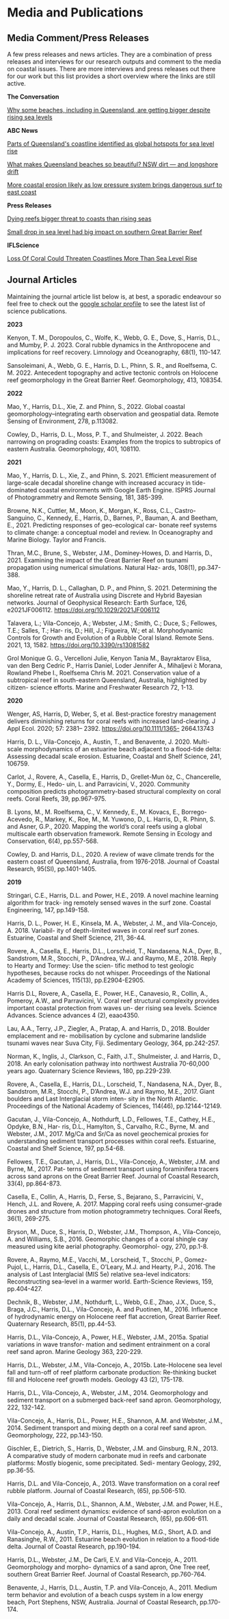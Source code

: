 # Media and Publications


## Media Comment/Press Releases

A few press releases and news articles. They are a combination of press releases and interviews for our research outputs and comment to the media on coastal issues. There are more interviews and press releases out there for our work but this list provides a short overview where the links are still active.

**The Conversation**

[Why some beaches, including in Queensland, are getting bigger despite rising sea levels](https://theconversation.com/why-some-beaches-including-in-queensland-are-getting-bigger-despite-rising-sea-levels-180964)

**ABC News**

[Parts of Queensland's coastline identified as global hotspots for sea level rise](https://www.abc.net.au/news/2020-03-22/rising-sea-levels-queensland-gold-coast/12060230)

[What makes Queensland beaches so beautiful? NSW dirt — and longshore drift](https://www.abc.net.au/news/2020-06-13/weather-longshore-drift-queensland-nsw-beaches/12347828)

[More coastal erosion likely as low pressure system brings dangerous surf to east coast](https://www.abc.net.au/news/2020-07-28/what-can-be-done-about-coastal-erosion/12492610)

**Press Releases**

[Dying reefs bigger threat to coasts than rising seas](https://www.uq.edu.au/news/article/2018/03/dying-reefs-bigger-threat-coasts-rising-seas)

[Small drop in sea level had big impact on southern Great Barrier Reef](https://www.sydney.edu.au/news/84.html?newsstoryid=14522)

**IFLScience**

[Loss Of Coral Could Threaten Coastlines More Than Sea Level Rise](https://www.iflscience.com/environment/loss-of-coral-could-threaten-coastlines-more-than-sea-level-rise/)


## Journal Articles

Maintaining the journal article list below is, at best, a sporadic endeavour so feel free to check out the [google scholar profile](https://scholar.google.com.au/citations?hl=en&user=D8kJmJ8AAAAJ&view_op=list_works&sortby=pubdate) to see the latest list of science publications. 

**2023**

Kenyon, T. M., Doropoulos, C., Wolfe, K., Webb, G. E., Dove, S., Harris, D.L., and Mumby, P. J. 2023. Coral rubble dynamics in the Anthropocene and implications for reef recovery. Limnology and Oceanography, 68(1), 110-147.

Sansoleimani, A., Webb, G. E., Harris, D. L., Phinn, S. R., and Roelfsema, C. M. 2022. Antecedent topography and active tectonic controls on Holocene reef geomorphology in the Great Barrier Reef. Geomorphology, 413, 108354.

**2022**

Mao, Y., Harris, D.L., Xie, Z. and Phinn, S., 2022. Global coastal geomorphology–integrating earth observation and geospatial data. Remote Sensing of Environment, 278, p.113082.

Cowley, D., Harris, D. L., Moss, P. T., and Shulmeister, J. 2022. Beach narrowing on prograding coasts: Examples from the tropics to subtropics of eastern Australia. Geomorphology, 401, 108110.

**2021**

Mao, Y., Harris, D. L., Xie, Z., and Phinn, S. 2021. Efficient measurement of large-scale decadal shoreline change with increased accuracy in tide-dominated coastal environments with Google Earth Engine. ISPRS Journal of Photogrammetry and Remote Sensing, 181, 385-399.

Browne, N.K., Cuttler, M., Moon, K., Morgan, K., Ross, C.L., Castro-Sanguino, C., Kennedy, E., Harris, D., Barnes, P., Bauman, A. and Beetham, E., 2021. Predicting responses of geo-ecological car- bonate reef systems to climate change: a conceptual model and review. In Oceanography and Marine Biology. Taylor and Francis.

Thran, M.C., Brune, S., Webster, J.M., Dominey-Howes, D. and Harris, D., 2021. Examining the impact of the Great Barrier Reef on tsunami propagation using numerical simulations. Natural Haz- ards, 108(1), pp.347-388.

Mao, Y., Harris, D. L., Callaghan, D. P., and Phinn, S. 2021. Determining the shoreline retreat rate of Australia using Discrete and Hybrid Bayesian networks. Journal of Geophysical Research: Earth Surface, 126, e2021JF006112. https://doi.org/10.1029/2021JF006112

Talavera, L.; Vila-Concejo, A.; Webster, J.M.; Smith, C.; Duce, S.; Fellowes, T.E.; Salles, T.; Har- ris, D.; Hill, J.; Figueira, W.; et al. Morphodynamic Controls for Growth and Evolution of a Rubble Coral Island. Remote Sens. 2021, 13, 1582. https://doi.org/10.3390/rs13081582

Grol Monique G. G., Vercelloni Julie, Kenyon Tania M., Bayraktarov Elisa, van den Berg Cedric P., Harris Daniel, Loder Jennifer A., Mihaljevi ́c Morana, Rowland Phebe I., Roelfsema Chris M. 2021. Conservation value of a subtropical reef in south-eastern Queensland, Australia, highlighted by citizen- science efforts. Marine and Freshwater Research 72, 1-13.

**2020**

Wenger, AS, Harris, D, Weber, S, et al. Best-practice forestry management delivers diminishing returns
for coral reefs with increased land-clearing. J Appl Ecol. 2020; 57: 2381– 2392. https://doi.org/10.1111/1365- 2664.13743

Harris, D. L., Vila-Concejo, A., Austin, T., and Benavente, J. 2020. Multi-scale morphodynamics of an estuarine beach adjacent to a flood-tide delta: Assessing decadal scale erosion. Estuarine, Coastal and Shelf Science, 241, 106759.

Carlot, J., Rovere, A., Casella, E., Harris, D., Grellet-Mun ̃oz, C., Chancerelle, Y., Dormy, E., Hedo- uin, L. and Parravicini, V., 2020. Community composition predicts photogrammetry-based structural complexity on coral reefs. Coral Reefs, 39, pp.967-975.

B. Lyons, M., M. Roelfsema, C., V. Kennedy, E., M. Kovacs, E., Borrego-Acevedo, R., Markey, K., Roe, M., M. Yuwono, D., L. Harris, D., R. Phinn, S. and Asner, G.P., 2020. Mapping the world’s coral reefs using a global multiscale earth observation framework. Remote Sensing in Ecology and Conservation, 6(4), pp.557-568.

Cowley, D. and Harris, D.L., 2020. A review of wave climate trends for the eastern coast of Queensland, Australia, from 1976-2018. Journal of Coastal Research, 95(SI), pp.1401-1405.

**2019**

Stringari, C.E., Harris, D.L. and Power, H.E., 2019. A novel machine learning algorithm for track- ing remotely sensed waves in the surf zone. Coastal Engineering, 147, pp.149-158.

Harris, D. L., Power, H. E., Kinsela, M. A., Webster, J. M., and Vila-Concejo, A. 2018. Variabil- ity of depth-limited waves in coral reef surf zones. Estuarine, Coastal and Shelf Science, 211, 36-44.

Rovere, A., Casella, E., Harris, D.L., Lorscheid, T., Nandasena, N.A., Dyer, B., Sandstrom, M.R., Stocchi, P., D’Andrea, W.J. and Raymo, M.E., 2018. Reply to Hearty and Tormey: Use the scien- tific method to test geologic hypotheses, because rocks do not whisper. Proceedings of the National Academy of Sciences, 115(13), pp.E2904-E2905.

Harris D.L, Rovere, A., Casella, E., Power, H.E., Canavesio, R., Collin, A., Pomeroy, A.W., and Parravicini, V. Coral reef structural complexity provides important coastal protection from waves un- der rising sea levels. Science Advances. Science advances 4 (2), eaao4350.

Lau, A.A., Terry, J.P., Ziegler, A., Pratap, A. and Harris, D., 2018. Boulder emplacement and re- mobilisation by cyclone and submarine landslide tsunami waves near Suva City, Fiji. Sedimentary Geology, 364, pp.242-257.

Norman, K., Inglis, J., Clarkson, C., Faith, J.T., Shulmeister, J. and Harris, D., 2018. An early colonisation pathway into northwest Australia 70-60,000 years ago. Quaternary Science Reviews, 180, pp.229-239.

Rovere, A., Casella, E., Harris, D.L., Lorscheid, T., Nandasena, N.A., Dyer, B., Sandstrom, M.R., Stocchi, P., D’Andrea, W.J. and Raymo, M.E., 2017. Giant boulders and Last Interglacial storm inten- sity in the North Atlantic. Proceedings of the National Academy of Sciences, 114(46), pp.12144-12149.

Gacutan, J., Vila-Concejo, A., Nothdurft, L.D., Fellowes, T.E., Cathey, H.E., Opdyke, B.N., Har- ris, D.L., Hamylton, S., Carvalho, R.C., Byrne, M. and Webster, J.M., 2017. Mg/Ca and Sr/Ca as novel geochemical proxies for understanding sediment transport processes within coral reefs. Estuarine, Coastal and Shelf Science, 197, pp.54-68.

Fellowes, T.E., Gacutan, J., Harris, D.L., Vila-Concejo, A., Webster, J.M. and Byrne, M., 2017. Pat- terns of sediment transport using foraminifera tracers across sand aprons on the Great Barrier Reef. Journal of Coastal Research, 33(4), pp.864-873.

Casella, E., Collin, A., Harris, D., Ferse, S., Bejarano, S., Parravicini, V., Hench, J.L. and Rovere, A. 2017. Mapping coral reefs using consumer-grade drones and structure from motion photogrammetry techniques. Coral Reefs, 36(1), 269-275.

Bryson, M., Duce, S., Harris, D., Webster, J.M., Thompson, A., Vila-Concejo, A. and Williams, S.B., 2016. Geomorphic changes of a coral shingle cay measured using kite aerial photography. Geomorphol- ogy, 270, pp.1-8.

Rovere, A., Raymo, M.E., Vacchi, M., Lorscheid, T., Stocchi, P., Gomez-Pujol, L., Harris, D.L., Casella, E., O’Leary, M.J. and Hearty, P.J., 2016. The analysis of Last Interglacial (MIS 5e) relative sea-level indicators: Reconstructing sea-level in a warmer world. Earth-Science Reviews, 159, pp.404-427.

Dechnik, B., Webster, J.M., Nothdurft, L., Webb, G.E., Zhao, J.X., Duce, S., Braga, J.C., Harris, D.L., Vila-Concejo, A. and Puotinen, M., 2016. Influence of hydrodynamic energy on Holocene reef flat accretion, Great Barrier Reef. Quaternary Research, 85(1), pp.44-53.

Harris, D.L., Vila-Concejo, A., Power, H.E., Webster, J.M., 2015a. Spatial variations in wave transfor- mation and sediment entrainment on a coral reef sand apron. Marine Geology 363, 220-229.

Harris, D.L., Webster, J.M., Vila-Concejo, A., 2015b. Late-Holocene sea level fall and turn-off of reef platform carbonate production: Re-thinking bucket fill and Holocene reef growth models. Geology 43 (2), 175-178.

Harris, D.L., Vila-Concejo, A., Webster, J.M., 2014. Geomorphology and sediment transport on a submerged back-reef sand apron. Geomorphology, 222, 132-142.

Vila-Concejo, A., Harris, D.L., Power, H.E., Shannon, A.M. and Webster, J.M., 2014. Sediment transport and mixing depth on a coral reef sand apron. Geomorphology, 222, pp.143-150.

Gischler, E., Dietrich, S., Harris, D., Webster, J.M. and Ginsburg, R.N., 2013. A comparative study of modern carbonate mud in reefs and carbonate platforms: Mostly biogenic, some precipitated. Sedi- mentary Geology, 292, pp.36-55.

Harris, D.L. and Vila-Concejo, A., 2013. Wave transformation on a coral reef rubble platform. Journal of Coastal Research, (65), pp.506-510.

Vila-Concejo, A., Harris, D.L., Shannon, A.M., Webster, J.M. and Power, H.E., 2013. Coral reef sediment dynamics: evidence of sand-apron evolution on a daily and decadal scale. Journal of Coastal Research, (65), pp.606-611.

Vila-Concejo, A., Austin, T.P., Harris, D.L., Hughes, M.G., Short, A.D. and Ranasinghe, R.W., 2011. Estuarine beach evolution in relation to a flood-tide delta. Journal of Coastal Research, pp.190-194.

Harris, D.L., Webster, J.M., De Carli, E.V. and Vila-Concejo, A., 2011. Geomorphology and morpho- dynamics of a sand apron, One Tree reef, southern Great Barrier Reef. Journal of Coastal Research, pp.760-764.

Benavente, J., Harris, D.L., Austin, T.P. and Vila-Concejo, A., 2011. Medium term behavior and evolution of a beach cusps system in a low energy beach, Port Stephens, NSW, Australia. Journal of Coastal Research, pp.170-174.

